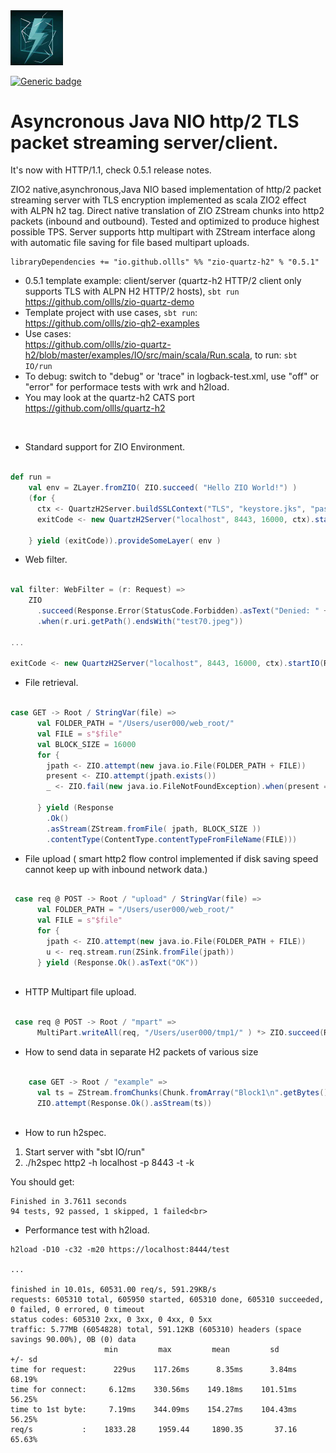 <img src="quartz-h2.jpeg" width="84" title="quartz-h2"/>

[![Generic badge](https://img.shields.io/badge/zio--quartz--h2-0.5.1-blue)](https://repo1.maven.org/maven2/io/github/ollls/zio-quartz-h2_3/0.5.1)

# Asyncronous Java NIO **http/2 TLS** packet streaming server/client.
It's now with HTTP/1.1, check 0.5.1 release notes.

ZIO2 native,asynchronous,Java NIO based implementation of http/2 packet streaming server with TLS encryption implemented as scala ZIO2 effect with ALPN h2 tag. Direct native translation of ZIO ZStream chunks into http2 packets (inbound and outbound). Tested and optimized to produce highest possible TPS. Server supports http multipart with ZStream interface along with automatic file saving for file based multipart uploads.

``` 
libraryDependencies += "io.github.ollls" %% "zio-quartz-h2" % "0.5.1"
```
* 0.5.1 template example: client/server (quartz-h2 HTTP/2 client only supports TLS with ALPN H2 HTTP/2 hosts), `sbt run`<br>
https://github.com/ollls/zio-quartz-demo
* Template project with use cases, `sbt run`:<br>https://github.com/ollls/zio-qh2-examples
* Use cases:<br> https://github.com/ollls/zio-quartz-h2/blob/master/examples/IO/src/main/scala/Run.scala, to run: `sbt IO/run`
* To debug: switch to "debug" or 'trace" in logback-test.xml, use "off" or "error" for performace tests with wrk and h2load. 
* You may look at the quartz-h2 CATS port https://github.com/ollls/quartz-h2
<br>

* Standard support for ZIO Environment.

```scala

def run =
    val env = ZLayer.fromZIO( ZIO.succeed( "Hello ZIO World!") )
    (for {
      ctx <- QuartzH2Server.buildSSLContext("TLS", "keystore.jks", "password")
      exitCode <- new QuartzH2Server("localhost", 8443, 16000, ctx).startIO(R, filter, sync = false)

    } yield (exitCode)).provideSomeLayer( env )

```

* Web filter.

```scala

val filter: WebFilter = (r: Request) =>
    ZIO
      .succeed(Response.Error(StatusCode.Forbidden).asText("Denied: " + r.uri.getPath()))
      .when(r.uri.getPath().endsWith("test70.jpeg"))
   
...

exitCode <- new QuartzH2Server("localhost", 8443, 16000, ctx).startIO(R, filter, sync = false)

```

* File retrieval.

```scala 

case GET -> Root / StringVar(file) =>
      val FOLDER_PATH = "/Users/user000/web_root/"
      val FILE = s"$file"
      val BLOCK_SIZE = 16000
      for {
        jpath <- ZIO.attempt(new java.io.File(FOLDER_PATH + FILE))
        present <- ZIO.attempt(jpath.exists())
        _ <- ZIO.fail(new java.io.FileNotFoundException).when(present == false)

      } yield (Response
        .Ok()
        .asStream(ZStream.fromFile( jpath, BLOCK_SIZE ))
        .contentType(ContentType.contentTypeFromFileName(FILE)))

```

* File upload ( smart http2 flow control implemented if disk saving speed cannot keep up with inbound network data.) 

```scala 

 case req @ POST -> Root / "upload" / StringVar(file) =>
      val FOLDER_PATH = "/Users/user000/web_root/"
      val FILE = s"$file"
      for {
        jpath <- ZIO.attempt(new java.io.File(FOLDER_PATH + FILE))
        u <- req.stream.run(ZSink.fromFile(jpath))
      } yield (Response.Ok().asText("OK"))
        
```        
* HTTP Multipart file upload.

```scala

 case req @ POST -> Root / "mpart" =>
      MultiPart.writeAll(req, "/Users/user000/tmp1/" ) *> ZIO.succeed(Response.Ok())

```

* How to send data in separate H2 packets of various size

```scala 

    case GET -> Root / "example" =>
      val ts = ZStream.fromChunks(Chunk.fromArray("Block1\n".getBytes()), Chunk.fromArray("Block22\n".getBytes()))
      ZIO.attempt(Response.Ok().asStream(ts))
      
````      

* How to run h2spec.

1. Start server with "sbt IO/run"<br>
2. ./h2spec http2 -h localhost -p 8443 -t -k<br>

You should get:
```
Finished in 3.7611 seconds
94 tests, 92 passed, 1 skipped, 1 failed<br>
```
* Performance test with h2load.

```
h2load -D10 -c32 -m20 https://localhost:8444/test

...

finished in 10.01s, 60531.00 req/s, 591.29KB/s
requests: 605310 total, 605950 started, 605310 done, 605310 succeeded, 0 failed, 0 errored, 0 timeout
status codes: 605310 2xx, 0 3xx, 0 4xx, 0 5xx
traffic: 5.77MB (6054828) total, 591.12KB (605310) headers (space savings 90.00%), 0B (0) data
                     min         max         mean         sd        +/- sd
time for request:      229us    117.26ms      8.35ms      3.84ms    68.19%
time for connect:     6.12ms    330.56ms    149.18ms    101.51ms    56.25%
time to 1st byte:     7.19ms    344.09ms    154.27ms    104.43ms    56.25%
req/s           :    1833.28     1959.44     1890.35       37.16    65.63%

```





